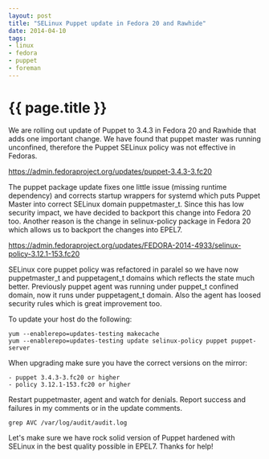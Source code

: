 ```yaml
---
layout: post
title: "SELinux Puppet update in Fedora 20 and Rawhide"
date: 2014-04-10
tags:
- linux
- fedora
- puppet
- foreman
---
```

{{ page.title }}
================

We are rolling out update of Puppet to 3.4.3 in Fedora 20 and Rawhide that
adds one important change. We have found that puppet master was running
unconfined, therefore the Puppet SELinux policy was not effective in Fedoras.

https://admin.fedoraproject.org/updates/puppet-3.4.3-3.fc20

The puppet package update fixes one little issue (missing runtime dependency) and
corrects startup wrappers for systemd which puts Puppet Master into
correct SELinux domain puppetmaster_t. Since this has low security impact, we
have decided to backport this change into Fedora 20 too. Another reason is
the change in selinux-policy package in Fedora 20 which allows us to backport
the changes into EPEL7.

https://admin.fedoraproject.org/updates/FEDORA-2014-4933/selinux-policy-3.12.1-153.fc20

SELinux core puppet policy was refactored in paralel so we have now
puppetmaster_t and puppetagent_t domains which reflects the state much better.
Previously puppet agent was running under puppet_t confined domain, now it
runs under puppetagent_t domain. Also the agent has loosed security rules
which is great improvement too.

To update your host do the following:

    yum --enablerepo=updates-testing makecache
    yum --enablerepo=updates-testing update selinux-policy puppet puppet-server

When upgrading make sure you have the correct versions on the mirror:

    - puppet 3.4.3-3.fc20 or higher
    - policy 3.12.1-153.fc20 or higher

Restart puppetmaster, agent and watch for denials. Report success and failures
in my comments or in the update comments.

    grep AVC /var/log/audit/audit.log

Let's make sure we have rock solid version of Puppet hardened with SELinux in
the best quality possible in EPEL7. Thanks for help!
